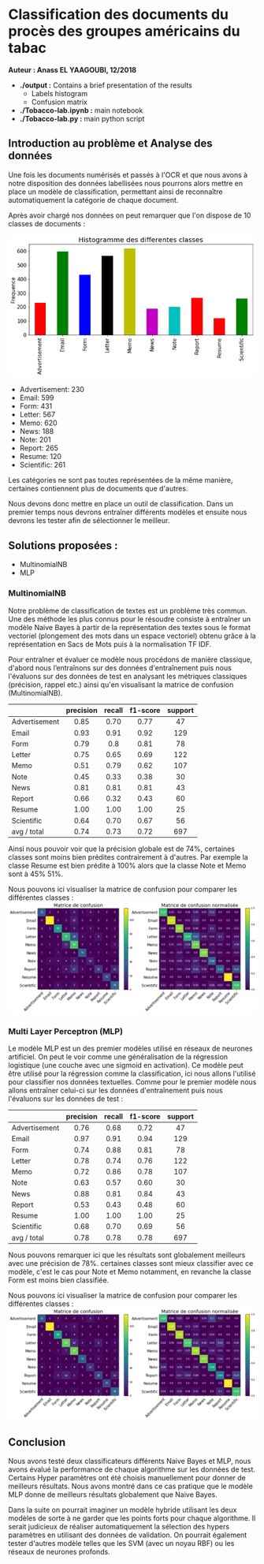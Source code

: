 # Classification des documents du procès des groupes américains du tabac

**Auteur : Anass EL YAAGOUBI, 12/2018**

- **./output             :** Contains a brief presentation of the results
  - Labels histogram
  - Confusion matrix
- **./Tobacco-lab.ipynb  :** main notebook
- **./Tobacco-lab.py     :** main python script



## Introduction au problème et Analyse des données

Une fois les documents numérisés et passés à l'OCR et que nous avons à notre disposition des données labellisées nous pourrons alors mettre en place un modèle de classification, permettant ainsi de reconnaître automatiquement la catégorie de chaque document.

Après avoir chargé nos données on peut remarquer que l'on dispose de 10 classes de documents :

![Distribution des labels](./output/histogrammeLabels.png)
* Advertisement: 230
* Email: 599
* Form: 431
* Letter: 567
* Memo: 620
* News: 188
* Note: 201
* Report: 265
* Resume: 120
* Scientific: 261

Les catégories ne sont pas toutes représentées de la même manière, certaines contiennent plus de documents que d'autres.

Nous devons donc mettre en place un outil de classification. Dans un premier temps nous devrons entraîner différents modèles et ensuite nous devrons les tester afin de sélectionner le meilleur.

## Solutions proposées :

* MultinomialNB
* MLP

### MultinomialNB

Notre problème de classification de textes est un problème très commun. Une des méthode les plus connus pour le résoudre consiste à entraîner un modèle Naive Bayes à partir de la représentation des textes sous le format vectoriel (plongement des mots dans un espace vectoriel) obtenu grâce à la représentation en Sacs de Mots puis à la normalisation TF IDF.

Pour entraîner et évaluer ce modèle nous procédons de manière classique, d'abord nous l’entraînons sur des données d'entraînement puis nous l'évaluons sur des données de test en analysant les métriques classiques (précision, rappel etc.) ainsi qu'en visualisant la matrice de confusion (MultinomialNB).

|              |precision|recall|f1-score|support|
|:-------------|:-------:|:----:|:------:|:-----:|
|Advertisement |  0.85   | 0.70 |  0.77  |  47   |
|Email         |  0.93   | 0.91 |  0.92  | 129   |
|Form          |  0.79   | 0.8  |  0.81  |  78   |
|Letter        |  0.75   | 0.65 |  0.69  | 122   |
|Memo          |  0.51   | 0.79 |  0.62  | 107   |
|Note          |  0.45   | 0.33 |  0.38  |  30   |
|News          |  0.81   | 0.81 |  0.81  |  43   |
|Report        |  0.66   | 0.32 |  0.43  |  60   |
|Resume        |  1.00   | 1.00 |  1.00  |  25   |
|Scientific    |  0.64   | 0.70 |  0.67  |  56   |
|avg / total   |  0.74   | 0.73 |  0.72  | 697   |

Ainsi nous pouvoir voir que la précision globale est de 74%, certaines classes sont moins bien prédites contrairement à d'autres. Par exemple la classe Resume est bien prédite à 100% alors que la classe Note et Memo sont à 45% 51%.

Nous pouvons ici visualiser la matrice de confusion pour comparer les différentes classes :
![Matrice de Confusion MultinomialNB](./output/matriceConfusionMultinomialNB.png)

### Multi Layer Perceptron (MLP)

Le modèle MLP est un des premier modèles utilisé en réseaux de neurones artificiel. On peut le voir comme une généralisation de la régression logistique (une couche avec une sigmoid en activation). Ce modèle peut être utilisé pour la régression comme la classification, ici nous allons l'utilisé pour classifier nos données textuelles.
Comme pour le premier modèle nous allons entraîner celui-ci sur les données d'entraînement puis nous l'évaluons sur les données de test :

|              |precision|recall|f1-score|support|
|:-------------|:-------:|:----:|:------:|:-----:|
|Advertisement | 0.76    |  0.68| 0.72   |    47 |
|Email         | 0.97    |  0.91| 0.94   |   129 |
|Form          | 0.74    |  0.88| 0.81   |    78 |
|Letter        | 0.78    |  0.74| 0.76   |   122 |
|Memo          | 0.72    |  0.86| 0.78   |   107 |
|Note          | 0.63    |  0.57| 0.60   |    30 |
|News          | 0.88    |  0.81| 0.84   |    43 |
|Report        | 0.53    |  0.43| 0.48   |    60 |
|Resume        | 1.00    |  1.00| 1.00   |    25 |
|Scientific    | 0.68    |  0.70| 0.69   |    56 |
|avg / total   | 0.78    |  0.78| 0.78   |   697 |

Nous pouvons remarquer ici que les résultats sont globalement meilleurs avec une précision de 78%. certaines classes sont mieux classifier avec ce modèle, c'est le cas pour Note et Memo notamment, en revanche la classe Form est moins bien classifiée.

Nous pouvons ici visualiser la matrice de confusion pour comparer les différentes classes :
![Matrice de Confusion MultinomialNB](./output/matriceConfusionMLP.png)

## Conclusion

Nous avons testé deux classificateurs différents Naive Bayes et MLP, nous avons évalué la performance de chaque algorithme sur les données de test. Certains Hyper paramètres ont été choisis manuellement pour donner de meilleurs résultats. Nous avons montré dans ce cas pratique que le modèle MLP donne de meilleurs résultats globalement que Naive Bayes.

Dans la suite on pourrait imaginer un modèle hybride utilisant les deux modèles de sorte à ne garder que les points forts pour chaque algorithme. Il serait judicieux de réaliser automatiquement la sélection des hypers paramètres en utilisant des données de validation. On pourrait également tester d'autres modèle telles que les SVM (avec un noyau RBF) ou les réseaux de neurones profonds.
